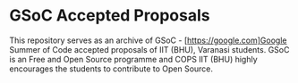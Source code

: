 # GSoC Accepted Proposals 

This repository serves as an archive of GSoC - [https://google.com]Google Summer of Code accepted proposals of IIT (BHU), Varanasi students. GSoC is an Free and Open Source programme and COPS IIT (BHU) highly encourages the students to contribute to Open Source.

